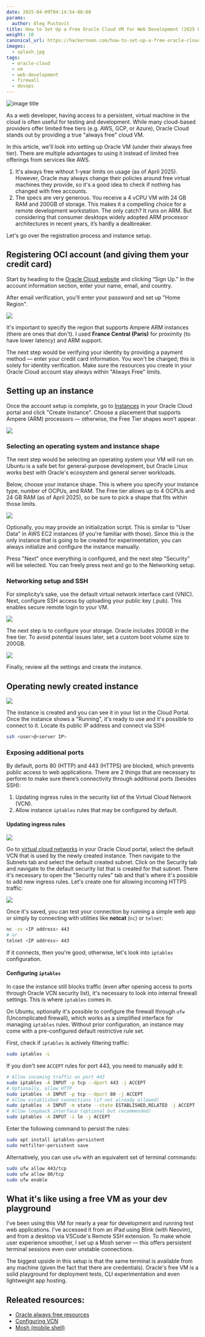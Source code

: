 ```yaml
---
date: 2025-04-09T04:14:54-08:00
params:
  author: Oleg Pustovit
title: How to Set Up a Free Oracle Cloud VM for Web Development (2025 Guide)
weight: 10
canonical_url: https://hackernoon.com/how-to-set-up-a-free-oracle-cloud-vm-for-web-development-2025-guide
images:
  - splash.jpg
tags:
  - oracle-cloud
  - vm
  - web-development
  - firewall
  - devops
---
```


![image title](splash.jpg)

As a web developer, having access to a persistent, virtual machine in the cloud is often useful for testing and development. While many cloud-based providers offer limited free tiers (e.g. AWS, GCP, or Azure), Oracle Cloud stands out by providing a true "always free" cloud VM.

In this article, we'll look into setting up Oracle VM (under their always free tier). There are multiple advantages to using it instead of limited free offerings from services like AWS.

1. It's always free without 1-year limits on usage (as of April 2025). However, Oracle may always change their policies around free virtual machines they provide, so it's a good idea to check if nothing has changed with free accounts.
2. The specs are very generous. You receive a 4 vCPU VM with 24 GB RAM and 200GB of storage. This makes it a compelling choice for a remote development workstation. The only catch? It runs on ARM. But considering that consumer desktops widely adopted ARM processor architectures in recent years, it’s hardly a dealbreaker.

Let's go over the registration process and instance setup.

## Registering OCI account (and giving them your credit card)

Start by heading to the [Oracle Cloud website](https://www.oracle.com/cloud/) and clicking “Sign Up.” In the account information section, enter your name, email, and country.

After email verification, you'll enter your password and set up "Home Region".

![](region.png)

It's important to specify the region that supports Ampere ARM instances (there are ones that don't). I used **France Central (Paris)** for proximity (to have lower latency) and ARM support.

The next step would be verifying your identity by providing a payment method — enter your credit card information. You won't be charged; this is solely for identity verification. Make sure the resources you create in your Oracle Cloud account stay always within "Always Free" limits.

## Setting up an instance 

Once the account setup is complete, go to [Instances](https://cloud.oracle.com/compute/instances) in your Oracle Cloud portal and click "Create Instance". Choose a placement that supports Ampere (ARM) processors — otherwise, the  Free Tier shapes won’t appear.

![](nameplacement.png)

### Selecting an operating system and instance shape

The next step would be selecting an operating system your VM will run on. Ubuntu is a safe bet for general-purpose development, but Oracle Linux works best with Oracle's ecosystem and general server workloads.

Below, choose your instance shape. This is where you specify your instance type, number of OCPUs, and RAM. The Free tier allows up to 4 OCPUs and 24 GB RAM (as of April 2025), so be sure to pick a shape that fits within those limits.

![](shapesetup.png)

Optionally, you may provide an initialization script. This is similar to "User Data" in AWS EC2 instances (if you're familiar with those). Since this is the only instance that is going to be created for experimentation, you can always initialize and configure the instance manually.

Press "Next" once everything is configured, and the next step "Security" will be selected. You can freely press next and go to the Networking setup.

### Networking setup and SSH

For simplicity’s sake, use the default virtual network interface card (VNIC). Next, configure SSH access by uploading your public key (.pub). This enables secure remote login to your VM.

![](publickey.png)

The next step is to configure your storage. Oracle includes 200GB in the free tier. To avoid potential issues later, set a custom boot volume size to 200GB.

![](bootvolume.png)

Finally, review all the settings and create the instance.

## Operating newly created instance

![](instancelive.png)

The instance is created and you can see it in your list in the Cloud Portal. Once the instance shows a "Running", it's ready to use and it's possible to connect to it. Locate its public IP address and connect via SSH:

```sh
ssh <user>@<server IP>
```

### Exposing additional ports

By default, ports 80 (HTTP) and 443 (HTTPS) are blocked, which prevents public access to web applications. There are 2 things that are necessary to perform to make sure there’s connectivity through additional ports (besides SSH):

1. Updating ingress rules in the security list of the Virtual Cloud Network (VCN).
2. Allow instance `iptables` rules that may be configured by default.

#### Updating ingress rules

![](subnet.png)

Go to [virtual cloud networks](https://cloud.oracle.com/networking/vcns) in your Oracle Cloud portal, select the default VCN that is used by the newly created instance. Then navigate to the Subnets tab and select the default created subnet. Click on the Security tab and navigate to the default security list that is created for that subnet. There it's necessary to open the "Security rules" tab and that's where it's possible to add new ingress rules. Let's create one for allowing incoming HTTPS traffic:

![](ingressrules.png)

Once it's saved, you can test your connection by running a simple web app or simply by connecting with utilities like **netcat** (`nc`) or `telnet`:

```sh
nc -zv <IP address> 443
# or
telnet <IP address> 443
```

If it connects, then you're good; otherwise, let's look into `iptables` configuration.

#### Configuring `iptables`

In case the instance still blocks traffic (even after opening access to ports through Oracle VCN security list), it's necessary to look into internal firewall settings. This is where `iptables` comes in. 

On Ubuntu, optionally it's possible to configure the firewall through `ufw` (Uncomplicated firewall), which works as a simplified interface for managing `iptables` rules. Without prior configuration, an instance may come with a pre-configured default restrictive rule set. 

First, check if `iptables` is actively filtering traffic:

```sh
sudo iptables -L
```

If you don't see `ACCEPT` rules for port 443, you need to manually add it:



```sh
# Allow incoming traffic on port 443
sudo iptables -A INPUT -p tcp --dport 443 -j ACCEPT
# Optionally, allow HTTP
sudo iptables -A INPUT -p tcp --dport 80 -j ACCEPT
# Allow established connections (if not already allowed)
sudo iptables -A INPUT -m state --state ESTABLISHED,RELATED -j ACCEPT
# Allow loopback interface (optional but recommended)
sudo iptables -A INPUT -i lo -j ACCEPT
```

Enter the following command to persist the rules:

```sh
sudo apt install iptables-persistent
sudo netfilter-persistent save
```

Alternatively, you can use `ufw` with an equivalent set of terminal commands:

```sh
sudo ufw allow 443/tcp
sudo ufw allow 80/tcp
sudo ufw enable
```

## What it's like using a free VM as your dev playground

I've been using this VM for nearly a year for development and running test web applications. I've accessed it from an iPad using Blink (with Neovim), and from a desktop via VSCode's Remote SSH extension. To make whole user experience smoother, I set up a Mosh server — this offers persistent terminal sessions even over unstable connections.

The biggest upside in this setup is that the same terminal is available from any machine (given the fact that there are credentials). Oracle's free VM is a solid playground for deployment tests, CLI experimentation and even lightweight app hosting.

## Releated resources:

- [Oracle always free resources](https://docs.oracle.com/en-us/iaas/Content/FreeTier/freetier_topic-Always_Free_Resources.htm)
- [Configuring VCN](https://docs.oracle.com/en/learn/lab_virtual_network/index.html)
- [Mosh (mobile shell)](https://mosh.org/)

